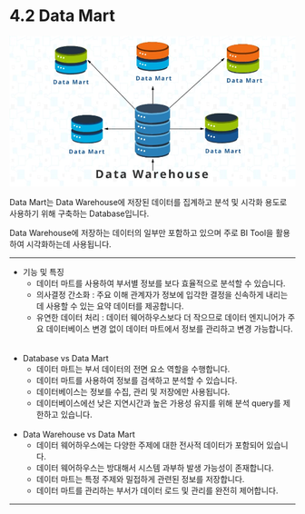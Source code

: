 # 4.2 Data Mart

![Untitled](./images/1.2_data_mart.png)
    
Data Mart는 Data Warehouse에 저장된 데이터를 집계하고 분석 및 시각화 용도로 사용하기 위해 구축하는 Database입니다. 

Data Warehouse에 저장하는 데이터의 일부만 포함하고 있으며 주로 BI Tool을 활용하여 시각화하는데 사용됩니다.

--- 

<!-- <br><br> -->
- 기능 및 특징
    - 데이터 마트를 사용하여 부서별 정보를 보다 효율적으로 분석할 수 있습니다.
    - 의사결정 간소화 : 주요 이해 관계자가 정보에 입각한 결정을 신속하게 내리는 데 사용할 수 있는 요약 데이터를 제공합니다.
    - 유연한 데이터 처리 : 데이터 웨어하우스보다 더 작으므로 데이터 엔지니어가 주요 데이터베이스 변경 없이 데이터 마트에서 정보를 관리하고 변경 가능합니다.  
<br><br>
- Database vs Data Mart
    - 데이터 마트는 부서 데이터의 전면 요소 역할을 수행합니다.
    - 데이터 마트를 사용하여 정보를 검색하고 분석할 수 있습니다.
    - 데이터베이스는 정보를 수집, 관리 및 저장에만 사용됩니다.
    - 데이터베이스에선 낮은 지연시간과 높은 가용성 유지를 위해 분석 query를 제한하고 있습니다.
<br><br>
- Data Warehouse vs Data Mart
    - 데이터 웨어하우스에는 다양한 주제에 대한 전사적 데이터가 포함되어 있습니다.
    - 데이터 웨어하우스는 방대해서 시스템 과부하 발생 가능성이 존재합니다.
    - 데이터 마트는 특정 주제와 밀접하게 관련된 정보를 저장합니다.
    - 데이터 마트를 관리하는 부서가 데이터 로드 및 관리를 완전히 제어합니다.

---
